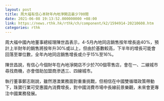 ```yaml
---
layout: post
title: 周大福有信心本財年內地淨開店最少700間
date: 2021-06-08 19:13:52.000000000 +08:00
link: https://news.rthk.hk/rthk/ch/component/k2/1594914-20210608.htm
categories: rthk
---
```


周大福中國內地董事總經理陳世昌表示，4-5月內地同店銷售按年增長逾40%，預計上半財年的銷售將按年升30%或以上，但由於基數較高，下半年的增長可能會回落至單位數，全年內地同店銷售增長或介乎15%至16%。

陳世昌說，有信心今個財年在內地淨開店不少於700個零售店，會在一、二線城市尋找商機，亦會借助加盟商滲透三、四線城市。

執行董事鄭志剛說，雖然港澳業務面對重重挑戰，但相信在中國雙循環政策帶動下，珠寶行業可受惠國內消費增長，對中國消費市場中長線前景樂觀，未來會更專注中國業務發展。
